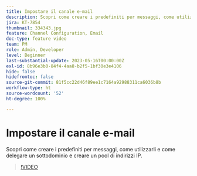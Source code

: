 ```yaml
---
title: Impostare il canale e-mail
description: Scopri come creare i predefiniti per messaggi, come utilizzarli e come delegare un sottodominio e creare un pool di indirizzi IP.
jira: KT-7854
thumbnail: 334343.jpg
feature: Channel Configuration, Email
doc-type: feature video
team: PM
role: Admin, Developer
level: Beginner
last-substantial-update: 2023-05-16T00:00:00Z
exl-id: 8b96e3b0-84f4-4aa8-b2f5-1bf30e3e4106
hide: false
hidefromtoc: false
source-git-commit: 81f5cc22d46f89ee1c7164a92988311ca6036b8b
workflow-type: ht
source-wordcount: '52'
ht-degree: 100%

---
```


# Impostare il canale e-mail

Scopri come creare i predefiniti per messaggi, come utilizzarli e come delegare un sottodominio e creare un pool di indirizzi IP.

>[!VIDEO](https://video.tv.adobe.com/v/334343?quality=12&learn=on)
